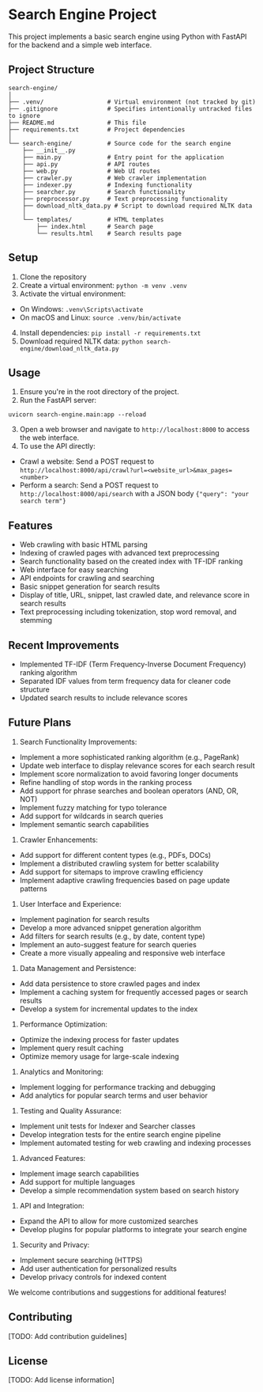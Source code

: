 # Search Engine Project

This project implements a basic search engine using Python with FastAPI for the backend and a simple web interface.

## Project Structure

```
search-engine/
│
├── .venv/                  # Virtual environment (not tracked by git)
├── .gitignore              # Specifies intentionally untracked files to ignore
├── README.md               # This file
├── requirements.txt        # Project dependencies
│
└── search-engine/          # Source code for the search engine
    ├── __init__.py
    ├── main.py             # Entry point for the application
    ├── api.py              # API routes
    ├── web.py              # Web UI routes
    ├── crawler.py          # Web crawler implementation
    ├── indexer.py          # Indexing functionality
    ├── searcher.py         # Search functionality
    ├── preprocessor.py     # Text preprocessing functionality
    ├── download_nltk_data.py # Script to download required NLTK data
    │
    └── templates/          # HTML templates
        ├── index.html      # Search page
        └── results.html    # Search results page

```

## Setup

1. Clone the repository
2. Create a virtual environment: `python -m venv .venv`
3. Activate the virtual environment:
- On Windows: `.venv\Scripts\activate`
- On macOS and Linux: `source .venv/bin/activate`
4. Install dependencies: `pip install -r requirements.txt`
5. Download required NLTK data: `python search-engine/download_nltk_data.py`


## Usage

1. Ensure you're in the root directory of the project.
2. Run the FastAPI server:
```
uvicorn search-engine.main:app --reload
```
3. Open a web browser and navigate to `http://localhost:8000` to access the web interface.
4. To use the API directly:
- Crawl a website: Send a POST request to `http://localhost:8000/api/crawl?url=<website_url>&max_pages=<number>`
- Perform a search: Send a POST request to `http://localhost:8000/api/search` with a JSON body `{"query": "your search term"}`

## Features

- Web crawling with basic HTML parsing
- Indexing of crawled pages with advanced text preprocessing
- Search functionality based on the created index with TF-IDF ranking
- Web interface for easy searching
- API endpoints for crawling and searching
- Basic snippet generation for search results
- Display of title, URL, snippet, last crawled date, and relevance score in search results
- Text preprocessing including tokenization, stop word removal, and stemming

## Recent Improvements

- Implemented TF-IDF (Term Frequency-Inverse Document Frequency) ranking algorithm
- Separated IDF values from term frequency data for cleaner code structure
- Updated search results to include relevance scores

## Future Plans

1. Search Functionality Improvements:
- Implement a more sophisticated ranking algorithm (e.g., PageRank)
- Update web interface to display relevance scores for each search result
- Implement score normalization to avoid favoring longer documents
- Refine handling of stop words in the ranking process
- Add support for phrase searches and boolean operators (AND, OR, NOT)
- Implement fuzzy matching for typo tolerance
- Add support for wildcards in search queries
- Implement semantic search capabilities

1. Crawler Enhancements:
- Add support for different content types (e.g., PDFs, DOCs)
- Implement a distributed crawling system for better scalability
- Add support for sitemaps to improve crawling efficiency
- Implement adaptive crawling frequencies based on page update patterns

1. User Interface and Experience:
- Implement pagination for search results
- Develop a more advanced snippet generation algorithm
- Add filters for search results (e.g., by date, content type)
- Implement an auto-suggest feature for search queries
- Create a more visually appealing and responsive web interface

1. Data Management and Persistence:
- Add data persistence to store crawled pages and index
- Implement a caching system for frequently accessed pages or search results
- Develop a system for incremental updates to the index

1. Performance Optimization:
- Optimize the indexing process for faster updates
- Implement query result caching
- Optimize memory usage for large-scale indexing

1. Analytics and Monitoring:
- Implement logging for performance tracking and debugging
- Add analytics for popular search terms and user behavior

1. Testing and Quality Assurance:
- Implement unit tests for Indexer and Searcher classes
- Develop integration tests for the entire search engine pipeline
- Implement automated testing for web crawling and indexing processes

1. Advanced Features:
- Implement image search capabilities
- Add support for multiple languages
- Develop a simple recommendation system based on search history

1. API and Integration:
- Expand the API to allow for more customized searches
- Develop plugins for popular platforms to integrate your search engine

1.  Security and Privacy:
- Implement secure searching (HTTPS)
- Add user authentication for personalized results
- Develop privacy controls for indexed content

We welcome contributions and suggestions for additional features!

## Contributing

[TODO: Add contribution guidelines]

## License

[TODO: Add license information]
